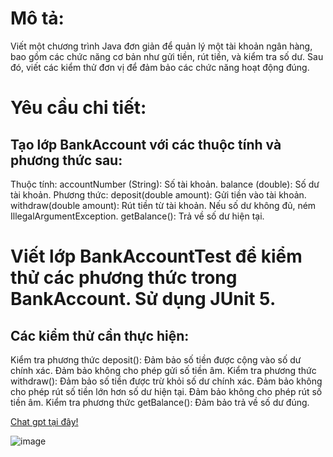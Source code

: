 # **Mô tả:**

Viết một chương trình Java đơn giản để quản lý một tài khoản ngân hàng, bao gồm các chức năng cơ bản như gửi tiền, rút tiền, và kiểm tra số dư. Sau đó, viết các kiểm thử đơn vị để đảm bảo các chức năng hoạt động đúng.

# **Yêu cầu chi tiết:**

## **Tạo lớp BankAccount với các thuộc tính và phương thức sau:**

Thuộc tính:
  accountNumber (String): Số tài khoản.
  balance (double): Số dư tài khoản.
Phương thức:
  deposit(double amount): Gửi tiền vào tài khoản.
  withdraw(double amount): Rút tiền từ tài khoản. Nếu số dư không đủ, ném IllegalArgumentException.
  getBalance(): Trả về số dư hiện tại.
  
# **Viết lớp BankAccountTest để kiểm thử các phương thức trong BankAccount. Sử dụng JUnit 5.**

## **Các kiểm thử cần thực hiện:**

Kiểm tra phương thức deposit():
  Đảm bảo số tiền được cộng vào số dư chính xác.
  Đảm bảo không cho phép gửi số tiền âm.
Kiểm tra phương thức withdraw():
  Đảm bảo số tiền được trừ khỏi số dư chính xác.
  Đảm bảo không cho phép rút số tiền lớn hơn số dư hiện tại.
  Đảm bảo không cho phép rút số tiền âm.
Kiểm tra phương thức getBalance():
  Đảm bảo trả về số dư đúng.

[Chat gpt tại đây!](https://chatgpt.com/share/677b56b8-8214-8004-b497-74d92085c2ab)

![image](https://github.com/user-attachments/assets/a20af14e-2b77-4ea8-85d7-9b231f9ea607)
